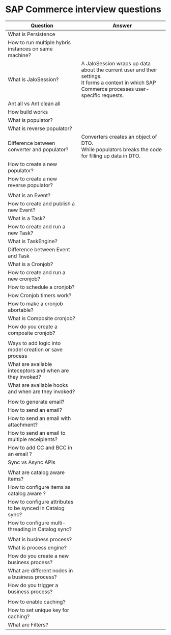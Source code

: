 # SAP Commerce interview questions

| Question                                                  | Answer                                                                                                                                                |
| --------------------------------------------------------- | ----------------------------------------------------------------------------------------------------------------------------------------------------- |
| What is Persistence                                       |                                                                                                                                                       |
| How to run multiple hybris instances on same machine?     |                                                                                                                                                       |
| What is JaloSession?                                      | A JaloSession wraps up data about the current user and their settings.<br> It forms a context in which SAP Commerce processes user-specific requests. |
| Ant all vs Ant clean all                                  |                                                                                                                                                       |
| How build works                                           |                                                                                                                                                       |
| What is populator?                                        |                                                                                                                                                       |
| What is reverse populator?                                |                                                                                                                                                       |
| Difference between converter and populator?               | Converters creates an object of DTO. <br> While populators breaks the code for filling up data in DTO.                                                |
| How to create a new populator?                            |                                                                                                                                                       |
| How to create a new reverse populator?                    |                                                                                                                                                       |
|                                                           |                                                                                                                                                       |
| What is an Event?                                         |                                                                                                                                                       |
| How to create and publish a new Event?                    |                                                                                                                                                       |
| What is a Task?                                           |                                                                                                                                                       |
| How to create and run a new Task?                         |                                                                                                                                                       |
| What is TaskEngine?                                       |                                                                                                                                                       |
| Difference between Event and Task                         |                                                                                                                                                       |
| What is a Cronjob?                                        |                                                                                                                                                       |
| How to create and run a new cronjob?                      |                                                                                                                                                       |
| How to schedule a cronjob?                                |                                                                                                                                                       |
| How Cronjob timers work?                                  |                                                                                                                                                       |
| How to make a cronjob abortable?                          |                                                                                                                                                       |
| What is Composite cronjob?                                |                                                                                                                                                       |
| How do you create a composite cronjob?                    |                                                                                                                                                       |
|                                                           |                                                                                                                                                       |
| Ways to add logic into model creation or save process     |                                                                                                                                                       |
| What are available inteceptors and when are they invoked? |                                                                                                                                                       |
| What are available hooks and when are they invoked?       |                                                                                                                                                       |
|                                                           |                                                                                                                                                       |
| How to generate email?                                    |                                                                                                                                                       |
| How to send an email?                                     |                                                                                                                                                       |
| How to send an email with attachment?                     |                                                                                                                                                       |
| How to send an email to multiple receipients?             |                                                                                                                                                       |
| How to add CC and BCC in an email ?                       |                                                                                                                                                       |
| Sync vs Async APIs                                        |                                                                                                                                                       |
|                                                           |                                                                                                                                                       |
| What are catalog aware items?                             |                                                                                                                                                       |
| How to configure items as catalog aware ?                 |                                                                                                                                                       |
| How to configure attributes to be synced in Catalog sync? |                                                                                                                                                       |
| How to configure multi-threading in Catalog sync?         |                                                                                                                                                       |
|                                                           |                                                                                                                                                       |
| What is business process?                                 |                                                                                                                                                       |
| What is process engine?                                   |                                                                                                                                                       |
| How do you create a new business process?                 |                                                                                                                                                       |
| What are different nodes in a business process?           |                                                                                                                                                       |
| How do you trigger a business process?                    |                                                                                                                                                       |
|                                                           |                                                                                                                                                       |
| How to enable caching?                                    |                                                                                                                                                       |
| How to set unique key for caching?                        |                                                                                                                                                       |
| What are Filters?                                         |                                                                                                                                                       |
